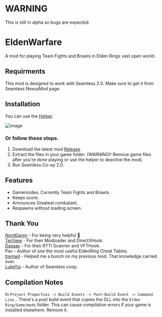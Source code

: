 # WARNING
This is still in alpha so bugs are expected.

# EldenWarfare
A mod for playing Team Fights and Brawls in Elden Rings vast open world.

## Requirments
This mod is designed to work with Seamless 2.0. Make sure to get it from Seamless NexusMod page.

## Installation
You can use the [Helper](https://github.com/ClayAmore/EldenWarfare-Helper/releases/tag/v1.0.0alpha).

![image](https://github.com/ClayAmore/EldenWarfare/assets/131625063/d622ab20-ba9d-4ac6-91ca-76ab366dd08a)

### Or follow these steps.
1. Download the latest mod [Release](https://github.com/ClayAmore/EldenWarfare/releases).
2. Extract the files in your game folder. (WARNING!! Remove game files after you're done playing or use the helper to deactive the mod).
3. Run Seamless Co-op 2.0.

## Features
* Gamemodes. Currently Team Fights and Brawls.
* Keeps score.
* Announces Greatest combatant.
* Respawns without loading screen.

## Thank You
[NordGaren](https://github.com/Nordgaren/) - For being very helpful 🙌 <br/>
[Techiew](https://github.com/Techiew/) - For their Modloader and DirectXHook. <br/>
[Dasaav](https://github.com/dasaav-dsv/) - For their RTTI Scanner and VFTHook. <br/>
Pav - Author of one the most useful EldenRing Cheat Tables. <br/>
[tremwil](https://github.com/tremwil/) - Helped me a bunch on my previous mod. That knowledge carried over. <br/>
[LukeYui](https://github.com/LukeYui/) - Author of Seamless coop. <br/>

## Compilation Notes
In `Project Properties -> Build Events -> Post-Build Event -> Command Line.`. There's a post build event that copies the DLL into the `Elden Ring/Game/mods` folder. This can cause compilation errors if your game is installed elsewhere. Remove it.
